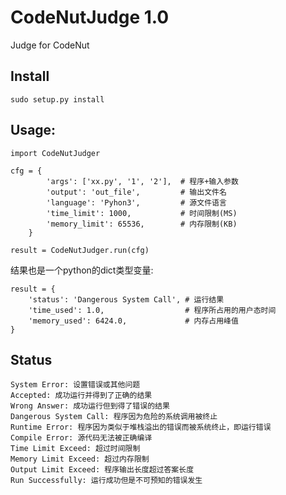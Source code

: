 # CodeNutJudge 1.0

Judge for CodeNut

## Install

``sudo setup.py install``

## Usage:

``import CodeNutJudger``

```python3
cfg = {
        'args': ['xx.py', '1', '2'],  # 程序+输入参数
        'output': 'out_file',         # 输出文件名
        'language': 'Pyhon3',         # 源文件语言
        'time_limit': 1000,           # 时间限制(MS)
        'memory_limit': 65536,        # 内存限制(KB)
    }
```

``result = CodeNutJudger.run(cfg)``

结果也是一个python的dict类型变量:

```python3
result = {
	'status': 'Dangerous System Call', # 运行结果
	'time_used': 1.0,                  # 程序所占用的用户态时间
	'memory_used': 6424.0,             # 内存占用峰值
}
```

## Status

```text
System Error: 设置错误或其他问题
Accepted: 成功运行并得到了正确的结果
Wrong Answer: 成功运行但到得了错误的结果
Dangerous System Call: 程序因为危险的系统调用被终止
Runtime Error: 程序因为类似于堆栈溢出的错误而被系统终止，即运行错误
Compile Error: 源代码无法被正确编译
Time Limit Exceed: 超过时间限制
Memory Limit Exceed: 超过内存限制
Output Limit Exceed: 程序输出长度超过答案长度
Run Successfully: 运行成功但是不可预知的错误发生
```
